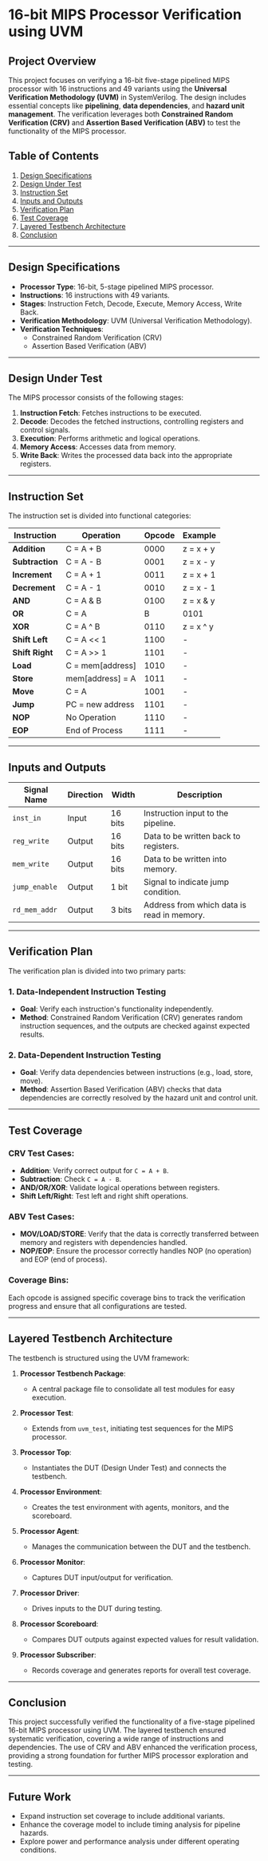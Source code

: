 # 16-bit MIPS Processor Verification using UVM

## Project Overview
This project focuses on verifying a 16-bit five-stage pipelined MIPS processor with 16 instructions and 49 variants using the **Universal Verification Methodology (UVM)** in SystemVerilog. The design includes essential concepts like **pipelining**, **data dependencies**, and **hazard unit management**. The verification leverages both **Constrained Random Verification (CRV)** and **Assertion Based Verification (ABV)** to test the functionality of the MIPS processor.

## Table of Contents
1. [Design Specifications](#design-specifications)
2. [Design Under Test](#design-under-test)
3. [Instruction Set](#instruction-set)
4. [Inputs and Outputs](#inputs-and-outputs)
5. [Verification Plan](#verification-plan)
6. [Test Coverage](#test-coverage)
7. [Layered Testbench Architecture](#layered-testbench-architecture)
8. [Conclusion](#conclusion)

---

## Design Specifications
- **Processor Type**: 16-bit, 5-stage pipelined MIPS processor.
- **Instructions**: 16 instructions with 49 variants.
- **Stages**: Instruction Fetch, Decode, Execute, Memory Access, Write Back.
- **Verification Methodology**: UVM (Universal Verification Methodology).
- **Verification Techniques**: 
  - Constrained Random Verification (CRV)
  - Assertion Based Verification (ABV)

---

## Design Under Test
The MIPS processor consists of the following stages:
1. **Instruction Fetch**: Fetches instructions to be executed.
2. **Decode**: Decodes the fetched instructions, controlling registers and control signals.
3. **Execution**: Performs arithmetic and logical operations.
4. **Memory Access**: Accesses data from memory.
5. **Write Back**: Writes the processed data back into the appropriate registers.

---

## Instruction Set
The instruction set is divided into functional categories:

| Instruction   | Operation          | Opcode | Example |
|---------------|--------------------|--------|---------|
| **Addition**  | C = A + B          | 0000   | z = x + y |
| **Subtraction**| C = A - B         | 0001   | z = x - y |
| **Increment** | C = A + 1          | 0011   | z = x + 1 |
| **Decrement** | C = A - 1          | 0010   | z = x - 1 |
| **AND**       | C = A & B          | 0100   | z = x & y |
| **OR**        | C = A | B          | 0101   | z = x | y |
| **XOR**       | C = A ^ B          | 0110   | z = x ^ y |
| **Shift Left**| C = A << 1         | 1100   | -       |
| **Shift Right**| C = A >> 1        | 1101   | -       |
| **Load**      | C = mem[address]   | 1010   | -       |
| **Store**     | mem[address] = A   | 1011   | -       |
| **Move**      | C = A              | 1001   | -       |
| **Jump**      | PC = new address   | 1101   | -       |
| **NOP**       | No Operation       | 1110   | -       |
| **EOP**       | End of Process     | 1111   | -       |

---

## Inputs and Outputs

| Signal Name     | Direction | Width  | Description                                           |
|-----------------|-----------|--------|-------------------------------------------------------|
| `inst_in`       | Input     | 16 bits| Instruction input to the pipeline.                    |
| `reg_write`     | Output    | 16 bits| Data to be written back to registers.                 |
| `mem_write`     | Output    | 16 bits| Data to be written into memory.                       |
| `jump_enable`   | Output    | 1 bit  | Signal to indicate jump condition.                    |
| `rd_mem_addr`   | Output    | 3 bits | Address from which data is read in memory.            |

---

## Verification Plan

The verification plan is divided into two primary parts:

### 1. **Data-Independent Instruction Testing**
- **Goal**: Verify each instruction's functionality independently.
- **Method**: Constrained Random Verification (CRV) generates random instruction sequences, and the outputs are checked against expected results.

### 2. **Data-Dependent Instruction Testing**
- **Goal**: Verify data dependencies between instructions (e.g., load, store, move).
- **Method**: Assertion Based Verification (ABV) checks that data dependencies are correctly resolved by the hazard unit and control unit.

---

## Test Coverage

### CRV Test Cases:
- **Addition**: Verify correct output for `C = A + B`.
- **Subtraction**: Check `C = A - B`.
- **AND/OR/XOR**: Validate logical operations between registers.
- **Shift Left/Right**: Test left and right shift operations.

### ABV Test Cases:
- **MOV/LOAD/STORE**: Verify that the data is correctly transferred between memory and registers with dependencies handled.
- **NOP/EOP**: Ensure the processor correctly handles NOP (no operation) and EOP (end of process).

### Coverage Bins:
Each opcode is assigned specific coverage bins to track the verification progress and ensure that all configurations are tested.

---

## Layered Testbench Architecture

The testbench is structured using the UVM framework:

1. **Processor Testbench Package**:
   - A central package file to consolidate all test modules for easy execution.

2. **Processor Test**:
   - Extends from `uvm_test`, initiating test sequences for the MIPS processor.

3. **Processor Top**:
   - Instantiates the DUT (Design Under Test) and connects the testbench.

4. **Processor Environment**:
   - Creates the test environment with agents, monitors, and the scoreboard.

5. **Processor Agent**:
   - Manages the communication between the DUT and the testbench.

6. **Processor Monitor**:
   - Captures DUT input/output for verification.

7. **Processor Driver**:
   - Drives inputs to the DUT during testing.

8. **Processor Scoreboard**:
   - Compares DUT outputs against expected values for result validation.

9. **Processor Subscriber**:
   - Records coverage and generates reports for overall test coverage.

---

## Conclusion

This project successfully verified the functionality of a five-stage pipelined 16-bit MIPS processor using UVM. The layered testbench ensured systematic verification, covering a wide range of instructions and dependencies. The use of CRV and ABV enhanced the verification process, providing a strong foundation for further MIPS processor exploration and testing.

---

## Future Work

- Expand instruction set coverage to include additional variants.
- Enhance the coverage model to include timing analysis for pipeline hazards.
- Explore power and performance analysis under different operating conditions.


